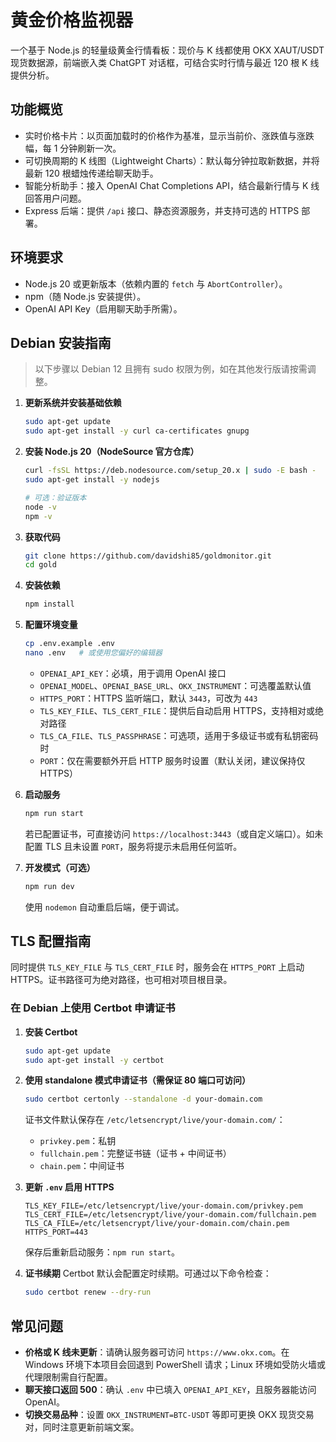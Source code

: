 # 黄金价格监视器

一个基于 Node.js 的轻量级黄金行情看板：现价与 K 线都使用 OKX XAUT/USDT 现货数据源，前端嵌入类 ChatGPT 对话框，可结合实时行情与最近 120 根 K 线提供分析。

## 功能概览

- 实时价格卡片：以页面加载时的价格作为基准，显示当前价、涨跌值与涨跌幅，每 1 分钟刷新一次。
- 可切换周期的 K 线图（Lightweight Charts）：默认每分钟拉取新数据，并将最新 120 根蜡烛传递给聊天助手。
- 智能分析助手：接入 OpenAI Chat Completions API，结合最新行情与 K 线回答用户问题。
- Express 后端：提供 `/api` 接口、静态资源服务，并支持可选的 HTTPS 部署。

## 环境要求

- Node.js 20 或更新版本（依赖内置的 `fetch` 与 `AbortController`）。
- npm（随 Node.js 安装提供）。
- OpenAI API Key（启用聊天助手所需）。

## Debian 安装指南

> 以下步骤以 Debian 12 且拥有 sudo 权限为例，如在其他发行版请按需调整。

1. **更新系统并安装基础依赖**
   ```bash
   sudo apt-get update
   sudo apt-get install -y curl ca-certificates gnupg
   ```

2. **安装 Node.js 20（NodeSource 官方仓库）**
   ```bash
   curl -fsSL https://deb.nodesource.com/setup_20.x | sudo -E bash -
   sudo apt-get install -y nodejs

   # 可选：验证版本
   node -v
   npm -v
   ```

3. **获取代码**
   ```bash
   git clone https://github.com/davidshi85/goldmonitor.git
   cd gold
   ```

4. **安装依赖**
   ```bash
   npm install
   ```

5. **配置环境变量**
   ```bash
   cp .env.example .env
   nano .env   # 或使用您偏好的编辑器
   ```
   - `OPENAI_API_KEY`：必填，用于调用 OpenAI 接口  
   - `OPENAI_MODEL`、`OPENAI_BASE_URL`、`OKX_INSTRUMENT`：可选覆盖默认值  
   - `HTTPS_PORT`：HTTPS 监听端口，默认 `3443`，可改为 `443`  
   - `TLS_KEY_FILE`、`TLS_CERT_FILE`：提供后自动启用 HTTPS，支持相对或绝对路径  
   - `TLS_CA_FILE`、`TLS_PASSPHRASE`：可选项，适用于多级证书或有私钥密码时  
   - `PORT`：仅在需要额外开启 HTTP 服务时设置（默认关闭，建议保持仅 HTTPS）

6. **启动服务**
   ```bash
   npm run start
   ```
   若已配置证书，可直接访问 `https://localhost:3443`（或自定义端口）。如未配置 TLS 且未设置 `PORT`，服务将提示未启用任何监听。

7. **开发模式（可选）**
   ```bash
   npm run dev
   ```
   使用 `nodemon` 自动重启后端，便于调试。

## TLS 配置指南

同时提供 `TLS_KEY_FILE` 与 `TLS_CERT_FILE` 时，服务会在 `HTTPS_PORT` 上启动 HTTPS。证书路径可为绝对路径，也可相对项目根目录。

### 在 Debian 上使用 Certbot 申请证书

1. **安装 Certbot**
   ```bash
   sudo apt-get update
   sudo apt-get install -y certbot
   ```

2. **使用 standalone 模式申请证书（需保证 80 端口可访问）**
   ```bash
   sudo certbot certonly --standalone -d your-domain.com
   ```
   证书文件默认保存在 `/etc/letsencrypt/live/your-domain.com/`：
   - `privkey.pem`：私钥  
   - `fullchain.pem`：完整证书链（证书 + 中间证书）  
   - `chain.pem`：中间证书

3. **更新 `.env` 启用 HTTPS**
   ```env
   TLS_KEY_FILE=/etc/letsencrypt/live/your-domain.com/privkey.pem
   TLS_CERT_FILE=/etc/letsencrypt/live/your-domain.com/fullchain.pem
   TLS_CA_FILE=/etc/letsencrypt/live/your-domain.com/chain.pem
   HTTPS_PORT=443
   ```
   保存后重新启动服务：`npm run start`。

4. **证书续期**
   Certbot 默认会配置定时续期。可通过以下命令检查：
   ```bash
   sudo certbot renew --dry-run
   ```

## 常见问题

- **价格或 K 线未更新**：请确认服务器可访问 `https://www.okx.com`。在 Windows 环境下本项目会回退到 PowerShell 请求；Linux 环境如受防火墙或代理限制需自行配置。
- **聊天接口返回 500**：确认 `.env` 中已填入 `OPENAI_API_KEY`，且服务器能访问 OpenAI。
- **切换交易品种**：设置 `OKX_INSTRUMENT=BTC-USDT` 等即可更换 OKX 现货交易对，同时注意更新前端文案。

